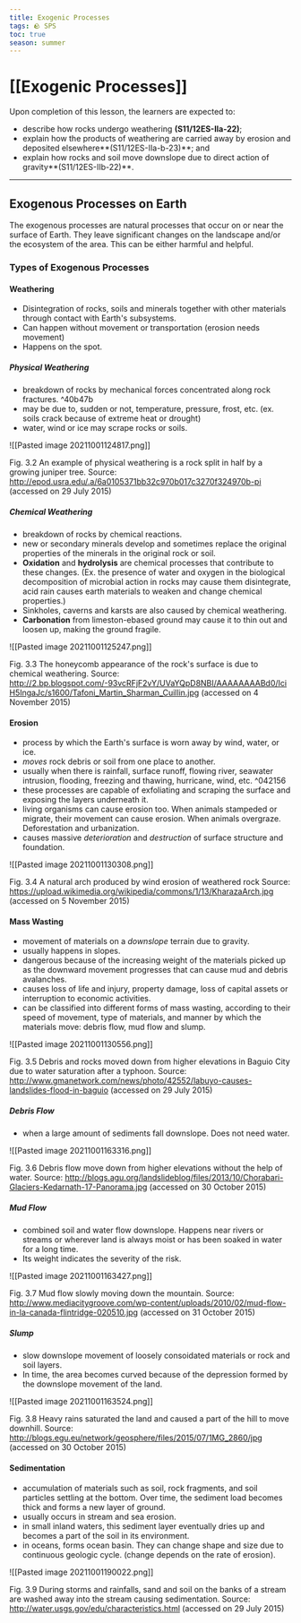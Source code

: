 ```yaml
---
title: Exogenic Processes
tags: 🪨 SPS
toc: true
season: summer
---
```


# [[Exogenic Processes]]
Upon completion of this lesson, the learners are expected to:
- describe how rocks undergo weathering **(S11/12ES-IIa-22)**;
- explain how the products of weathering are carried away by erosion and deposited elsewhere**(S11/12ES-IIa-b-23)**; and
- explain how rocks and soil move downslope due to direct action of gravity**(S11/12ES-IIb-22)**.
---

## Exogenous Processes on Earth

The exogenous processes are natural processes that occur on or near the surface of Earth. They leave significant changes on the landscape and/or the ecosystem of the area. This can be either harmful and helpful.

### Types of Exogenous Processes
#### **Weathering**
- Disintegration of rocks, soils and minerals together with other materials through contact with Earth's subsystems.
- Can happen without movement or transportation (erosion needs movement)
- Happens on the spot.

##### **Physical Weathering** 
- breakdown of rocks by mechanical forces concentrated along rock fractures. ^40b47b
- may be due to, sudden or not, temperature, pressure, frost, etc. (ex. soils crack because of extreme heat or drought)
- water, wind or ice may scrape rocks or soils.

![[Pasted image 20211001124817.png]]

Fig. 3.2 An example of physical weathering is a rock split in half by a growing juniper tree.
Source: http://epod.usra.edu/.a/6a0105371bb32c970b017c3270f324970b-pi (accessed on 29 July 2015)

##### **Chemical Weathering**
- breakdown of rocks by chemical reactions.
- new or secondary minerals develop and sometimes replace the original properties of the minerals in the original rock or soil.
- **Oxidation** and **hydrolysis** are chemical processes that contribute to these changes. (Ex. the presence of water and oxygen in the biological decomposition of microbial action in rocks may cause them disintegrate, acid rain causes earth materials to weaken and change chemical properties.)
- Sinkholes, caverns and karsts are also caused by chemical weathering.
- **Carbonation** from limeston-ebased ground may cause it to thin out and loosen up, making the ground fragile.

![[Pasted image 20211001125247.png]]

Fig. 3.3 The honeycomb appearance of the rock's surface is due to chemical weathering.
Source: http://2.bp.blogspot.com/-93vcRFjF2vY/UVaYQpD8NBI/AAAAAAAABd0/IciH5IngaJc/s1600/Tafoni_Martin_Sharman_Cuillin.jpg (accessed on 4 November 2015)


#### **Erosion**
- process by which the Earth's surface is worn away by wind, water, or ice.
- *moves* rock debris or soil from one place to another.
- usually when there is rainfall, surface runoff, flowing river, seawater intrusion, flooding, freezing and thawing, hurricane, wind, etc. ^042156
- these processes are capable of exfoliating and scraping the surface and exposing the layers underneath it.
- living organisms can cause erosion too. When animals stampeded or migrate, their movement can cause erosion. When animals overgraze. Deforestation and urbanization.
- causes massive *deterioration* and *destruction* of surface structure and foundation.

![[Pasted image 20211001130308.png]]

Fig. 3.4 A natural arch produced by wind erosion of weathered rock
Source: https://upload.wikimedia.org/wikipedia/commons/1/13/KharazaArch.jpg (accessed on 5 November 2015)

#### **Mass Wasting**
- movement of materials on a *downslope* terrain due to gravity.
- usually happens in slopes.
- dangerous because of the increasing weight of the materials picked up as the downward movement progresses that can cause mud and debris avalanches.
- causes loss of life and injury, property damage, loss of capital assets or interruption to economic activities.
- can be classified into different forms of mass wasting, according to their speed of movement, type of materials, and manner by which the materials move: debris flow, mud flow and slump.

![[Pasted image 20211001130556.png]]

Fig. 3.5 Debris and rocks moved down from higher elevations in Baguio City due to water saturation after a typhoon.
Source: http://www.gmanetwork.com/news/photo/42552/labuyo-causes-landslides-flood-in-baguio (accessed on 29 July 2015)

##### **Debris Flow**
- when a large amount of sediments fall downslope. Does not need water.

![[Pasted image 20211001163316.png]]

Fig. 3.6 Debris flow move down from higher elevations without the help of water.
Source: http://blogs.agu.org/landslideblog/files/2013/10/Chorabari-Glaciers-Kedarnath-17-Panorama.jpg (accessed on 30 October 2015)

##### **Mud Flow**
- combined soil and water flow downslope. Happens near rivers or streams or wherever land is always moist or has been soaked in water for a long time.
- Its weight indicates the severity of the risk.

![[Pasted image 20211001163427.png]]

Fig. 3.7 Mud flow slowly moving down the mountain.
Source: http://www.mediacitygroove.com/wp-content/uploads/2010/02/mud-flow-in-la-canada-flintridge-020510.jpg (accessed on 31 October 2015)

##### **Slump**
- slow downslope movement of loosely consoidated materials or rock and soil layers.
- In time, the area becomes curved because of the depression formed by the downslope movement of the land.

![[Pasted image 20211001163524.png]]

Fig. 3.8 Heavy rains saturated the land and caused a part of the hill to move downhill.
Source: http://blogs.egu.eu/network/geosphere/files/2015/07/1MG_2860/jpg (accessed on 30 October 2015)

#### Sedimentation 
- accumulation of materials such as soil, rock fragments, and soil particles settling at the bottom. Over time, the sediment load becomes thick and forms a new layer of ground.
- usually occurs in stream and sea erosion.
- in small inland waters, this sediment layer eventually dries up and becomes a part of the soil in its environment.
- in oceans, forms ocean basin. They can change shape and size due to continuous geologic cycle. (change depends on the rate of erosion).

![[Pasted image 20211001190022.png]]

Fig. 3.9 During storms and rainfalls, sand and soil on the banks of a stream are washed away into the stream causing sedimentation.
Source: http://water.usgs.gov/edu/characteristics.html (accessed on 29 July 2015)

